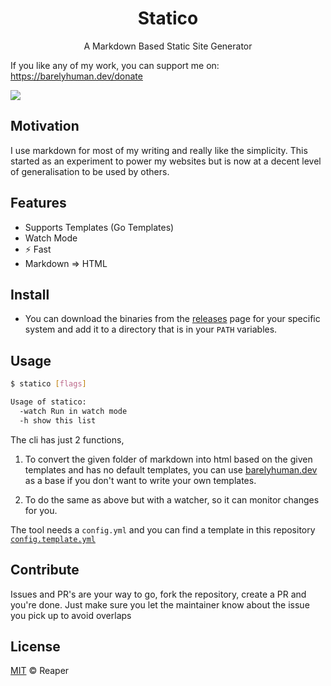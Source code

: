 <h1 align="center">Statico</h1>
<p align="center">A Markdown Based Static Site Generator</p>

If you like any of my work, you can support me on: https://barelyhuman.dev/donate

[![](https://img.shields.io/badge/license-mit-black?style=for-the-badge)](LICENSE)

## Motivation

I use markdown for most of my writing and really like the simplicity. This started as an experiment to power my websites but is now at a decent level of generalisation to be used by others.

## Features

- Supports Templates (Go Templates)
- Watch Mode
- ⚡ Fast
- Markdown => HTML

## Install

- You can download the binaries from the [releases](/releases) page for your specific system and add it to a directory that is in your `PATH` variables.

## Usage

```sh
$ statico [flags]

Usage of statico:
  -watch Run in watch mode
  -h show this list
```

The cli has just 2 functions,

1. To convert the given folder of markdown into html based on the given templates and has no default templates, you can use [barelyhuman.dev](https://github.com/barelyhuman.dev) as a base if you don't want to write your own templates.

2. To do the same as above but with a watcher, so it can monitor changes for you.

The tool needs a `config.yml` and you can find a template in this repository [`config.template.yml`](/config.template.yml)

## Contribute

Issues and PR's are your way to go, fork the repository, create a PR and you're done. Just make sure you let the maintainer know about the issue you pick up to avoid overlaps

## License

[MIT](LICENSE) &copy; Reaper
